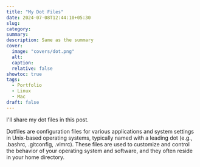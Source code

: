 ```yaml
---
title: "My Dot Files"
date: 2024-07-08T12:44:10+05:30
slug:
category:
summary:
description: Same as the summary
cover:
  image: "covers/dot.png"
  alt:
  caption:
  relative: false
showtoc: true
tags:
  - Portfolio
  - Linux
  - Mac
draft: false
---
```

I'll share my dot files in this post.

Dotfiles are configuration files for various applications and system settings in Unix-based operating systems, typically named with a leading dot (e.g., .bashrc, .gitconfig, .vimrc). These files are used to customize and control the behavior of your operating system and software, and they often reside in your home directory.


